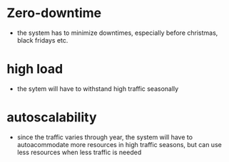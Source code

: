 # Zero-downtime

- the system has to minimize downtimes, especially before christmas, black fridays etc.

# high load

- the sytem will have to withstand high traffic seasonally

# autoscalability

- since the traffic varies through year, the system will have to autoacommodate more resources in high traffic seasons, but can use less resources when less traffic is needed
